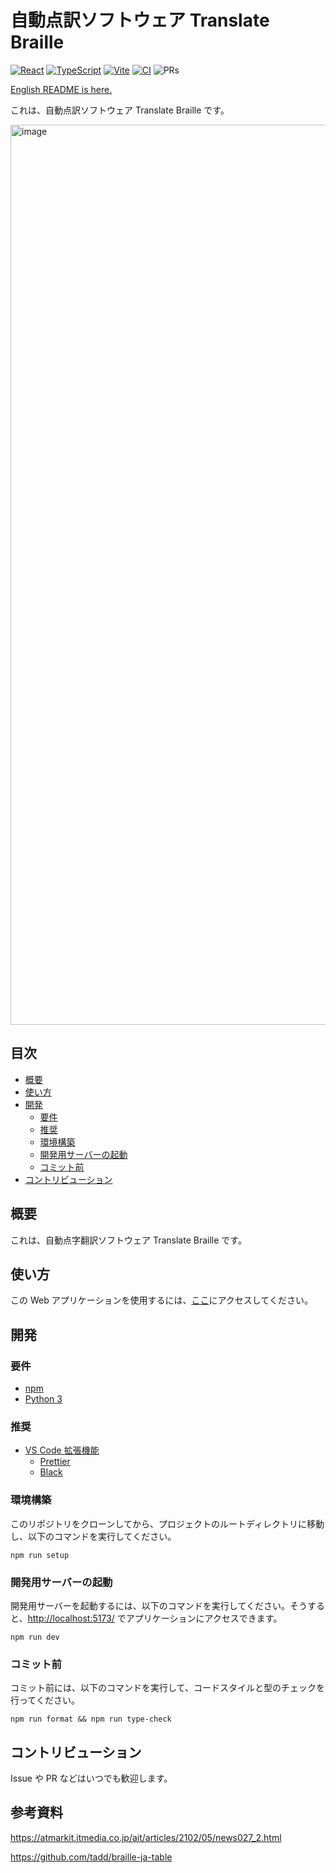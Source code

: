 # 自動点訳ソフトウェア Translate Braille

[![React](https://img.shields.io/badge/React-555.svg?logo=react)](https://github.com/facebook/react)
[![TypeScript](https://img.shields.io/badge/TypeScript-007ACC.svg?logo=typescript&logoColor=white)](https://github.com/microsoft/TypeScript)
[![Vite](https://img.shields.io/badge/Vite-1e1e20.svg?logo=vite)](https://github.com/vitejs/vite)
[![CI](https://github.com/ut-code/translate-braille/actions/workflows/ci.yml/badge.svg)](https://github.com/ut-code/translate-braille/actions/workflows/ci.yml)
![PRs](https://img.shields.io/badge/PRs-welcome-brightgreen.svg)

[English README is here.](README-en.md)

これは、自動点訳ソフトウェア Translate Braille です。

<img width="1440" alt="image" src="https://github.com/ut-code/translate-braille/assets/104971044/b54e7676-d1c1-4f5a-8709-a29fadaf5131">

## 目次

- [概要](#概要)
- [使い方](#使い方)
- [開発](#開発)
  - [要件](#要件)
  - [推奨](#推奨)
  - [環境構築](#環境構築)
  - [開発用サーバーの起動](#開発用サーバーの起動)
  - [コミット前](#コミット前)
- [コントリビューション](#コントリビューション)

## 概要

これは、自動点字翻訳ソフトウェア Translate Braille です。

## 使い方

この Web アプリケーションを使用するには、[ここ](https://translate-braille.onrender.com/)にアクセスしてください。

## 開発

### 要件

- [npm](https://github.com/npm/cli)
- [Python 3](https://www.python.org/)

### 推奨

- [VS Code 拡張機能](https://marketplace.visualstudio.com/VSCode)
  - [Prettier](https://marketplace.visualstudio.com/items?itemName=esbenp.prettier-vscode)
  - [Black](https://marketplace.visualstudio.com/items?itemName=ms-python.black-formatter)

### 環境構築

このリポジトリをクローンしてから、プロジェクトのルートディレクトリに移動し、以下のコマンドを実行してください。

```shell
npm run setup
```

### 開発用サーバーの起動

開発用サーバーを起動するには、以下のコマンドを実行してください。そうすると、[http://localhost:5173/](http://localhost:5173/) でアプリケーションにアクセスできます。

```shell
npm run dev
```

### コミット前

コミット前には、以下のコマンドを実行して、コードスタイルと型のチェックを行ってください。

```shell
npm run format && npm run type-check
```

## コントリビューション

Issue や PR などはいつでも歓迎します。

## 参考資料

https://atmarkit.itmedia.co.jp/ait/articles/2102/05/news027_2.html

https://github.com/tadd/braille-ja-table
